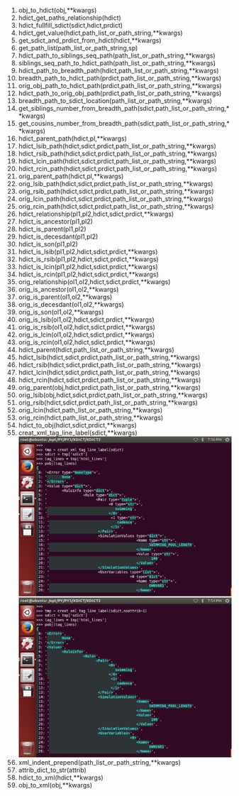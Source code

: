 1. obj_to_hdict(obj,**kwargs)  
2. hdict_get_paths_relationship(hdict)  
3. hdict_fullfill_sdict(sdict,hdict,prdict)  
4. hdict_get_value(hdict,path_list_or_path_string,**kwargs)  
5. get_sdict_and_prdict_from_hdict(hdict,**kwargs)  
6. get_path_list(path_list_or_path_string,sp)  
7. hdict_path_to_siblings_seq_path(path_list_or_path_string,**kwargs)  
8. siblings_seq_path_to_hdict_path(path_list_or_path_string,**kwargs)  
9. hdict_path_to_breadth_path(hdict,path_list_or_path_string,**kwargs)  
10. breadth_path_to_hdict_path(prdict,path_list_or_path_string,**kwargs)  
11. orig_obj_path_to_hdict_path(prdict,path_list_or_path_string,**kwargs)  
12. hdict_path_to_orig_obj_path(prdict,path_list_or_path_string,**kwargs)  
13. breadth_path_to_sdict_location(path_list_or_path_string,**kwargs)  
14. get_siblings_number_from_breadth_path(sdict,path_list_or_path_string,**kwargs)  
15. get_cousins_number_from_breadth_path(sdict,path_list_or_path_string,**kwargs)  
16. hdict_parent_path(hdict,pl,**kwargs)  
17. hdict_lsib_path(hdict,sdict,prdict,path_list_or_path_string,**kwargs)  
18. hdict_rsib_path(hdict,sdict,prdict,path_list_or_path_string,**kwargs)  
19. hdict_lcin_path(hdict,sdict,prdict,path_list_or_path_string,**kwargs)  
20. hdict_rcin_path(hdict,sdict,prdict,path_list_or_path_string,**kwargs)  
21. orig_parent_path(hdict,pl,**kwargs)  
22. orig_lsib_path(hdict,sdict,prdict,path_list_or_path_string,**kwargs)  
23. orig_rsib_path(hdict,sdict,prdict,path_list_or_path_string,**kwargs)  
24. orig_lcin_path(hdict,sdict,prdict,path_list_or_path_string,**kwargs)  
25. orig_rcin_path(hdict,sdict,prdict,path_list_or_path_string,**kwargs)  
26. hdict_relationship(pl1,pl2,hdict,sdict,prdict,**kwargs)  
27. hdict_is_ancestor(pl1,pl2)  
28. hdict_is_parent(pl1,pl2)  
29. hdict_is_decesdant(pl1,pl2)  
30. hdict_is_son(pl1,pl2)  
31. hdict_is_lsib(pl1,pl2,hdict,sdict,prdict,**kwargs)  
32. hdict_is_rsib(pl1,pl2,hdict,sdict,prdict,**kwargs)  
33. hdict_is_lcin(pl1,pl2,hdict,sdict,prdict,**kwargs)  
34. hdict_is_rcin(pl1,pl2,hdict,sdict,prdict,**kwargs)  
35. orig_relationship(ol1,ol2,hdict,sdict,prdict,**kwargs)  
36. orig_is_ancestor(ol1,ol2,**kwargs)  
37. orig_is_parent(ol1,ol2,**kwargs)  
38. orig_is_decesdant(ol1,ol2,**kwargs)  
39. orig_is_son(ol1,ol2,**kwargs)  
40. orig_is_lsib(ol1,ol2,hdict,sdict,prdict,**kwargs)  
41. orig_is_rsib(ol1,ol2,hdict,sdict,prdict,**kwargs)  
42. orig_is_lcin(ol1,ol2,hdict,sdict,prdict,**kwargs)  
43. orig_is_rcin(ol1,ol2,hdict,sdict,prdict,**kwargs)  
44. hdict_parent(hdict,path_list_or_path_string,**kwargs)  
45. hdict_lsib(hdict,sdict,prdict,path_list_or_path_string,**kwargs)  
46. hdict_rsib(hdict,sdict,prdict,path_list_or_path_string,**kwargs)  
47. hdict_lcin(hdict,sdict,prdict,path_list_or_path_string,**kwargs)  
48. hdict_rcin(hdict,sdict,prdict,path_list_or_path_string,**kwargs)  
49. orig_parent(obj,hdict,prdict,path_list_or_path_string,**kwargs)  
50. orig_lsib(obj,hdict,sdict,prdict,path_list_or_path_string,**kwargs)  
51. orig_rsib(hdict,sdict,prdict,path_list_or_path_string,**kwargs)  
52. orig_lcin(hdict,path_list_or_path_string,**kwargs)  
53. orig_rcin(hdict,path_list_or_path_string,**kwargs)  
54. hdict_to_obj(hdict,sdict,prdict,**kwargs)  
55. creat_xml_tag_line_label(sdict,**kwargs)  
![](Images/hdict_object_creat_xml_tag_line_label_withattrib.png)  
![](Images/hdict_object_creat_xml_tag_line_label_noattrib.png) 
56. xml_indent_prepend(path_list_or_path_string,**kwargs)
57. attrib_dict_to_str(attrib)  
58. hdict_to_xml(hdict,**kwargs)
59. obj_to_xml(obj,**kwargs)


